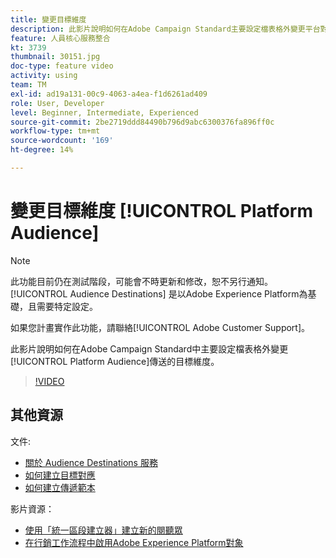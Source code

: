 ```yaml
---
title: 變更目標維度
description: 此影片說明如何在Adobe Campaign Standard主要設定檔表格外變更平台對象傳送作業的目標維度。
feature: 人員核心服務整合
kt: 3739
thumbnail: 30151.jpg
doc-type: feature video
activity: using
team: TM
exl-id: ad19a131-00c9-4063-a4ea-f1d6261ad409
role: User, Developer
level: Beginner, Intermediate, Experienced
source-git-commit: 2be2719ddd84490b796d9abc6300376fa896ff0c
workflow-type: tm+mt
source-wordcount: '169'
ht-degree: 14%

---
```


# 變更目標維度 [!UICONTROL Platform Audience]

>[!NOTE]
>
>此功能目前仍在測試階段，可能會不時更新和修改，恕不另行通知。 [!UICONTROL Audience Destinations] 是以Adobe Experience Platform為基礎，且需要特定設定。
>
>如果您計畫實作此功能，請聯絡[!UICONTROL Adobe Customer Support]。

此影片說明如何在Adobe Campaign Standard中主要設定檔表格外變更[!UICONTROL Platform Audience]傳送的目標維度。

>[!VIDEO](https://video.tv.adobe.com/v/30151?quality=12)

## 其他資源

文件:

* [關於 Audience Destinations 服務](https://docs.adobe.com/content/help/en/campaign-standard/using/profiles-and-audiences/working-with-adobe-experience-platform/aep-about-audience-destinations-service.html)
* [如何建立目標對應](https://docs.adobe.com/content/help/en/campaign-standard/using/administrating/application-settings/target-mappings-in-campaign.html)
* [如何建立傳遞範本](https://docs.adobe.com/content/help/en/campaign-standard/using/getting-started/marketing-plans/marketing-activity-templates.html)

影片資源：

* [使用「統一區段建立器」建立新的閱聽眾](/help/profiles-and-audiences/audience-destinations/creating-audiences-using-segment-builder.md)
* [在行銷工作流程中啟用Adobe Experience Platform對象](/help/profiles-and-audiences/audience-destinations/activating-aep-audiences.md)
